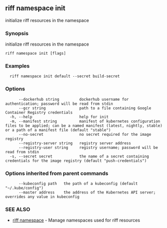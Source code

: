 ## riff namespace init

initialize riff resources in the namespace

### Synopsis

initialize riff resources in the namespace

```
riff namespace init [flags]
```

### Examples

```
  riff namespace init default --secret build-secret
```

### Options

```
      --dockerhub string         dockerhub username for authentication; password will be read from stdin
      --gcr string               path to a file containing Google Container Registry credentials
  -h, --help                     help for init
  -m, --manifest string          manifest of kubernetes configuration files to be applied; can be a named manifest (latest, nightly, stable) or a path of a manifest file (default "stable")
      --no-secret                no secret required for the image registry
      --registry-server string   registry server address
      --registry-user string     registry username; password will be read from stdin
  -s, --secret secret            the name of a secret containing credentials for the image registry (default "push-credentials")
```

### Options inherited from parent commands

```
      --kubeconfig path   the path of a kubeconfig (default "~/.kube/config")
      --master address    the address of the Kubernetes API server; overrides any value in kubeconfig
```

### SEE ALSO

* [riff namespace](riff_namespace.md)	 - Manage namespaces used for riff resources

